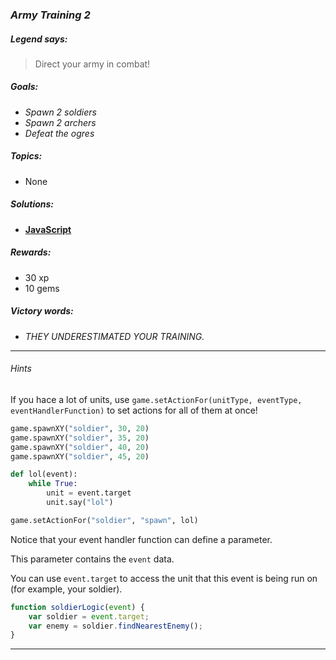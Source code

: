 ### _Army Training 2_

##### _Legend says:_
> Direct your army in combat!

##### _Goals:_
+ _Spawn 2 soldiers_
+ _Spawn 2 archers_
+ _Defeat the ogres_

##### _Topics:_
+ None

##### _Solutions:_
+ **[JavaScript](armyTraining2.js)**

##### _Rewards:_
+ 30 xp
+ 10 gems

##### _Victory words:_
+ _THEY UNDERESTIMATED YOUR TRAINING._

___

###### _Hints_

If you hace a lot of units, use `game.setActionFor(unitType, eventType, eventHandlerFunction)` to set actions for all of them at once!

```python
game.spawnXY("soldier", 30, 20)
game.spawnXY("soldier", 35, 20)
game.spawnXY("soldier", 40, 20)
game.spawnXY("soldier", 45, 20)

def lol(event):
    while True:
        unit = event.target
        unit.say("lol")

game.setActionFor("soldier", "spawn", lol)
```

Notice that your event handler function can define a parameter.

This parameter contains the `event` data.

You can use `event.target` to access the unit that this event is being run on (for example, your soldier).

```javascript
function soldierLogic(event) {
    var soldier = event.target;
    var enemy = soldier.findNearestEnemy();
}
```

___
